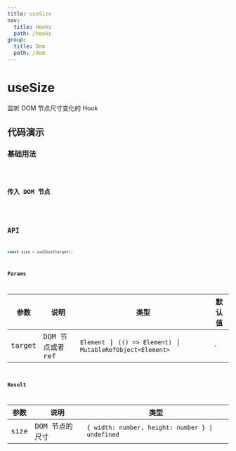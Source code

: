 ```yaml
---
title: useSize
nav:
  title: Hooks
  path: /hooks
group:
  title: Dom
  path: /dom
---
```


# useSize

监听 DOM 节点尺寸变化的 Hook

## 代码演示

### 基础用法

<code src="./__demo__/demo01.tsx" />

### 传入 DOM 节点

<code src="./__demo__/demo02.tsx" />

## API

```typescript
const size = useSize(target);
```

### Params

| 参数    | 说明                                         | 类型                   | 默认值 |
|---------|----------------------------------------------|------------------------|--------|
| target | DOM 节点或者 ref  | `Element` \| `(() => Element)` \| `MutableRefObject<Element>` | -      |

### Result

| 参数     | 说明                                     | 类型       |
|----------|------------------------------------------|------------|
| size  | DOM 节点的尺寸                         | `{ width: number, height: number } \| undefined`    |
